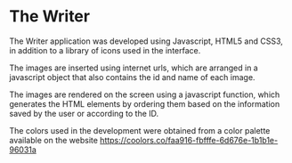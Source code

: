 # The Writer

The Writer application was developed using Javascript, HTML5 and CSS3, in addition to a library of icons used in the interface.

The images are inserted using internet urls, which are arranged in a javascript object that also contains the id and name of each image.

The images are rendered on the screen using a javascript function,
which generates the HTML elements by ordering them based on the information saved by the user or according to the ID.

The colors used in the development were obtained from a color palette available on the website https://coolors.co/faa916-fbfffe-6d676e-1b1b1e-96031a
